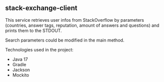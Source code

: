 ## stack-exchange-client

This service retrieves user infos from StackOverflow 
by parameters (countries, answer tags, reputation, amount of answers and questions)
and prints them to the STDOUT.

Search parameters could be modified in the main method.

Technologies used in the project:
- Java 17
- Gradle
- Jackson
- Mockito
